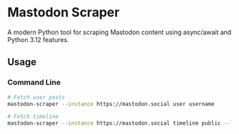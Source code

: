 # Mastodon Scraper
A modern Python tool for scraping Mastodon content using async/await and Python 3.12 features.

## Usage

### Command Line

```bash
# Fetch user posts
mastodon-scraper --instance https://mastodon.social user username

# Fetch timeline
mastodon-scraper --instance https://mastodon.social timeline public --limit 100
```

